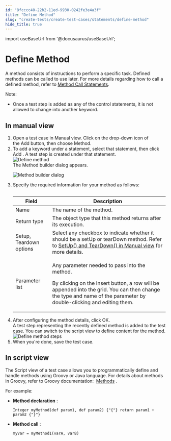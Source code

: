```yaml
---
id: "8fcccc40-22b2-11ed-9930-0242fe3e4a3f"
title: "Define Method"
slug: "create-tests/create-test-cases/statements/define-method"
hide_title: true
---
```

import useBaseUrl from '@docusaurus/useBaseUrl';


# <a id="concept-6992" class="anchor_top_offset"/><a id="ariaid-title1" class="anchor_top_offset"/>Define Method

<p xmlns="http://www.w3.org/1999/xhtml" className="p">A method consists of&nbsp;instructions to perform a specific task. Defined methods can be called to use later. For more details regarding how to call a defined method, refer to <a className="xref" href="/docs/create-tests/create-test-cases/statements/method-call-statements">Method Call Statements</a>.</p> 
<div xmlns="http://www.w3.org/1999/xhtml" className="p"><div className="note note note_note"><span className="note__title">Note:</span> <ul className="ul"><li className="li"><p className="p">Once a test step is added as any of the control statements, it is not allowed to change into another keyword.</p></li></ul></div></div>

## <a id="task-5660" class="anchor_top_offset"/>In manual view

<ol xmlns="http://www.w3.org/1999/xhtml" className="ol steps"><li className="li step stepexpand"><span className="ph cmd">Open a test case in&nbsp;<span className="ph uicontrol">Manual</span>&nbsp;view. Click on the drop-down icon of the&nbsp;Add&nbsp;button, then choose <span className="ph uicontrol">Method</span>.</span></li><li className="li step stepexpand"><span className="ph cmd">To add a keyword under a statement, select that statement, then click <span className="ph uicontrol">Add</span> . A test step is created under that statement.</span><div className="itemgroup info"><img className="image" width={300} src={useBaseUrl("/8fd44650-22b2-11ed-9930-0242fe3e4a3f.png")} alt="Define method" /></div><div className="itemgroup stepresult">The Method builder dialog appears.<p className="p"><img className="image" width={500} src={useBaseUrl("/8fd30dd0-22b2-11ed-9930-0242fe3e4a3f.png")} alt="Method builder dialog" /></p></div></li><li className="li step stepexpand"><span className="ph cmd">Specify the required information for your method as follows:</span><div className="itemgroup info"><table className="table anchor_top_offset" id="task-5660__1a95c61d-996a-4159-9068-06e498b11424"><caption /><colgroup><col /><col /></colgroup><thead className="thead"><tr className><th className="entry anchor_top_offset" id="task-5660__1a95c61d-996a-4159-9068-06e498b11424__entry__1">Field</th><th className="entry anchor_top_offset" id="task-5660__1a95c61d-996a-4159-9068-06e498b11424__entry__2">Description</th></tr></thead><tbody className="tbody"><tr className><td className="entry" headers="task-5660__1a95c61d-996a-4159-9068-06e498b11424__entry__1 task-5660__1a95c61d-996a-4159-9068-06e498b11424__entry__2 ">Name</td><td className="entry" headers="task-5660__1a95c61d-996a-4159-9068-06e498b11424__entry__1 task-5660__1a95c61d-996a-4159-9068-06e498b11424__entry__2 ">The name of the method.</td></tr><tr className><td className="entry" headers="task-5660__1a95c61d-996a-4159-9068-06e498b11424__entry__1 task-5660__1a95c61d-996a-4159-9068-06e498b11424__entry__2 ">Return type</td><td className="entry" headers="task-5660__1a95c61d-996a-4159-9068-06e498b11424__entry__1 task-5660__1a95c61d-996a-4159-9068-06e498b11424__entry__2 ">The object type that this method returns after its execution.</td></tr><tr className><td className="entry" headers="task-5660__1a95c61d-996a-4159-9068-06e498b11424__entry__1 task-5660__1a95c61d-996a-4159-9068-06e498b11424__entry__2 ">Setup, Teardown options</td><td className="entry" headers="task-5660__1a95c61d-996a-4159-9068-06e498b11424__entry__1 task-5660__1a95c61d-996a-4159-9068-06e498b11424__entry__2 ">Select any checkbox to indicate whether it should be a setUp or tearDown method. Refer to&nbsp;<a className="xref" href="/docs/create-tests/create-test-cases/statements/statements-in-katalon-studio-overview">SetUp() and TearDown() in Manual view</a>&nbsp;for more details.</td></tr><tr className><td className="entry" headers="task-5660__1a95c61d-996a-4159-9068-06e498b11424__entry__1 task-5660__1a95c61d-996a-4159-9068-06e498b11424__entry__2 ">Parameter list</td><td className="entry" headers="task-5660__1a95c61d-996a-4159-9068-06e498b11424__entry__1 task-5660__1a95c61d-996a-4159-9068-06e498b11424__entry__2 "><p className="p">Any parameter needed to pass into the method.</p>               <p className="p">By clicking on the&nbsp;<span className="ph uicontrol">Insert</span>&nbsp;button, a row will be appended into the grid. You can then change the type and name of the parameter by double-clicking and editing them.</p></td></tr></tbody></table></div></li><li className="li step stepexpand"><span className="ph cmd">After configuring the method details, click <span className="ph uicontrol">OK</span>.     </span><div className="itemgroup info">A test step representing the recently defined method is added to the test case. You can switch to the script view to define content for the method.</div><div className="itemgroup info"><img className="image" src={useBaseUrl("/8fe4c110-22b2-11ed-9930-0242fe3e4a3f.png")} alt="Define method steps" /></div></li><li className="li step stepexpand"><span className="ph cmd">When you're done, save the test case.</span></li></ol> 

## <a id="concept-1145" class="anchor_top_offset"/>In script view

                        
<p xmlns="http://www.w3.org/1999/xhtml" className="p"> The <span className="ph uicontrol">Script</span> view of a test case allows you to programmatically define and handle methods using Groovy or Java language. For details about methods in Groovy, refer to Groovy documentation:&nbsp; <a className="xref j-external-link" href="http://groovy-lang.org/structure.html#_methods" target="_blank">Methods</a> . </p> 
            
<p xmlns="http://www.w3.org/1999/xhtml" className="p">For example:</p> 
            
<ul xmlns="http://www.w3.org/1999/xhtml" className="ul"><li className="li">     <p className="p"><strong className="ph b">Method declaration</strong> : </p>     <pre className="pre codeblock"><code>Integer myMethod(def param1, def param2) {"{"} return param1 + param2 {"}"}</code></pre>   </li><li className="li">     <p className="p"><strong className="ph b">Method call</strong> : </p>     <pre className="pre codeblock"><code>myVar = myMethod1(varA, varB)</code></pre>   </li></ul> 
        
